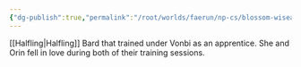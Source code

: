 ```yaml
---
{"dg-publish":true,"permalink":"/root/worlds/faerun/np-cs/blossom-wiseacre/","tags":["Faerun"]}
---
```


[[Halfling\|Halfling]] Bard that trained under Vonbi as an apprentice. She and Orin fell in love during both of their training sessions. 
